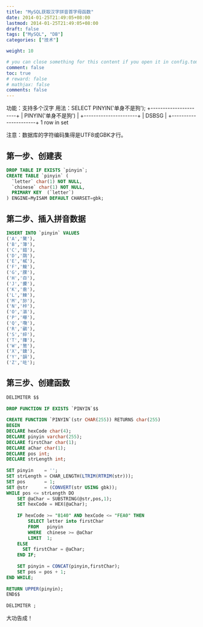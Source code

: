 ```yaml
---
title: "MySQL获取汉字拼音首字母函数"
date: 2014-01-25T21:49:05+08:00
lastmod: 2014-01-25T21:49:05+08:00
draft: false
tags: ["MySQL", "DB"]
categories: ["技术"]

weight: 10

# you can close something for this content if you open it in config.toml.
comment: false
toc: true
# reward: false
# mathjax: false
comments: false
---
```

<!-- toc -->
功能：支持多个汉字
用法：SELECT PINYIN('单身不是狗');
+----------------------+
| PINYIN('单身不是狗') |
+----------------------+
| DSBSG                |
+----------------------+
1 row in set

注意：数据库的字符编码集得是UTF8或GBK才行。
<!-- more -->
## 第一步、创建表
``` sql
DROP TABLE IF EXISTS `pinyin`;
CREATE TABLE `pinyin` (
  `letter` char(1) NOT NULL,
  `chinese` char(1) NOT NULL,
  PRIMARY KEY  (`letter`)
) ENGINE=MyISAM DEFAULT CHARSET=gbk;
```

## 第二步、插入拼音数据
``` sql
INSERT INTO `pinyin` VALUES
('A','驁'),
('B','簿'),
('C','錯'),
('D','鵽'),
('E','樲'),
('F','鰒'),
('G','腂'),
('H','夻'),
('J','攈'),
('K','穒'),
('L','鱳'),
('M','旀'),
('N','桛'),
('O','漚'),
('P','曝'),
('Q','囕'),
('R','鶸'),
('S','蜶'),
('T','籜'),
('W','鶩'),
('X','鑂'),
('Y','韻'),
('Z','咗');
```

## 第三步、创建函数
``` sql
DELIMITER $$
 
DROP FUNCTION IF EXISTS `PINYIN`$$
 
CREATE FUNCTION `PINYIN`(str CHAR(255)) RETURNS char(255)
BEGIN
DECLARE hexCode char(4);
DECLARE pinyin varchar(255);
DECLARE firstChar char(1);
DECLARE aChar char(1);
DECLARE pos int;
DECLARE strLength int;
 
SET pinyin    = '';
SET strLength = CHAR_LENGTH(LTRIM(RTRIM(str)));
SET pos       = 1;
SET @str      = (CONVERT(str USING gbk));
WHILE pos <= strLength DO
	SET @aChar = SUBSTRING(@str,pos,1);
	SET hexCode = HEX(@aChar); 
 
	IF hexCode >= "8140" AND hexCode <= "FEA0" THEN
		SELECT letter into firstChar
		FROM   pinyin
		WHERE  chinese >= @aChar
		LIMIT  1;
	ELSE 
	  SET firstChar = @aChar;
	END IF;
 
	SET pinyin = CONCAT(pinyin,firstChar);
	SET pos = pos + 1;
END WHILE;  
 
RETURN UPPER(pinyin);
END$$
 
DELIMITER ;
```

大功告成！